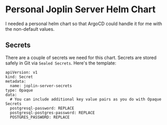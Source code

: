 # Personal Joplin Server Helm Chart

I needed a personal helm chart so that ArgoCD could handle it for me with the non-default values.


## Secrets

There are a couple of secrets we need for this chart. Secrets are stored safely in Git via `Sealed Secrets`. Here's the
template:

```
apiVersion: v1
kind: Secret
metadata:
  name: joplin-server-secrets
type: Opaque
data:
  # You can include additional key value pairs as you do with Opaque Secrets
  postgresql-password: REPLACE
  postgresql-postgres-password: REPLACE
  POSTGRES_PASSWORD: REPLACE
```
